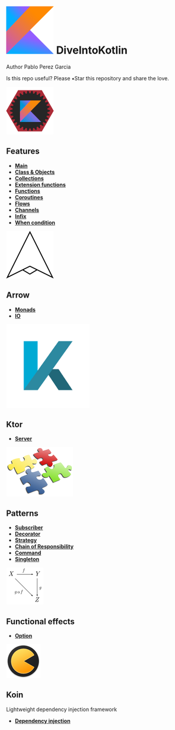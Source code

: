 # ![alt text](img/kotlin.png)  DiveIntoKotlin 

Author Pablo Perez Garcia 

Is this repo useful? Please ⭑Star this repository and share the love.

![alt text](img/features.png) 

## Features 

* **[Main](features/src/main/kotlin/another/package/Main.kt)**
* **[Class & Objects](features/src/main/kotlin/ClassAndObjects.kt)**
* **[Collections](features/src/main/kotlin/Collection.kt)**
* **[Extension functions](features/src/main/kotlin/ExtensionFunction.kt)**
* **[Functions](features/src/main/kotlin/Functions.kt)**
* **[Coroutines](features/src/main/kotlin/Coroutines.kt)**
* **[Flows](features/src/main/kotlin/Flows.kt)**
* **[Channels](features/src/main/kotlin/Channels.kt)**
* **[Infix](features/src/main/kotlin/Infix.kt)**
* **[When condition](features/src/main/kotlin/WhenCondition.kt)**

![alt text](img/arrow.png) 

## Arrow 
* **[Monads](features/src/main/kotlin/arrow/MonadsEffects.kt)**
* **[IO](features/src/main/kotlin/arrow/FunctionalEffects.kt)**

![alt text](img/ktor.png) 
## Ktor
* **[Server](features/src/main/kotlin/ktor/Server.kt)**

![alt text](img/design.png) 

## Patterns

* **[Subscriber](features/src/main/kotlin/patterns/PublisherClass.kt)**
* **[Decorator](features/src/main/kotlin/patterns/DecoratorPattern.kt)**
* **[Strategy](features/src/main/kotlin/patterns/StrategyPattern.kt)**
* **[Chain of Responsibility](features/src/main/kotlin/patterns/ChainOfResponsibilityPattern.kt)**
* **[Command](features/src/main/kotlin/patterns/CommandPattern.kt)**
* **[Singleton](features/src/main/kotlin/patterns/SingletonPattern.kt)**

![alt text](img/pure.png) 

## Functional effects

* **[Option](features/src/main/kotlin/monads/OptionMonad.kt)**

![alt text](img/koin.png) 

## Koin 

 Lightweight dependency injection framework
 
* **[Dependency injection](features/src/main/kotlin/di/DependencyInjection.kt)**
